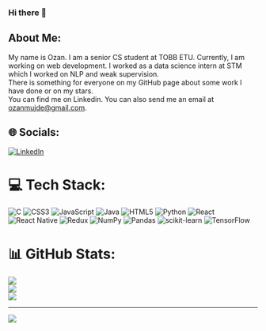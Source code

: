 ### Hi there 👋
## About Me:
My name is Ozan. I am a senior CS student at TOBB ETU. Currently, I am working on web development. I worked as a data science intern at STM which I worked on NLP and weak supervision.<br>There is something for everyone on my GitHub page about some work I have done or on my stars.<br>You can find me on Linkedin. You can also send me an email at ozanmujde@gmail.com.


## 🌐 Socials:
[![LinkedIn](https://img.shields.io/badge/LinkedIn-%230077B5.svg?logo=linkedin&logoColor=white)](https://linkedin.com/in/ozanmujde) 

# 💻 Tech Stack:
![C](https://img.shields.io/badge/c-%2300599C.svg?style=flat&logo=c&logoColor=white) ![CSS3](https://img.shields.io/badge/css3-%231572B6.svg?style=flat&logo=css3&logoColor=white) ![JavaScript](https://img.shields.io/badge/javascript-%23323330.svg?style=flat&logo=javascript&logoColor=%23F7DF1E) ![Java](https://img.shields.io/badge/java-%23ED8B00.svg?style=flat&logo=java&logoColor=white) ![HTML5](https://img.shields.io/badge/html5-%23E34F26.svg?style=flat&logo=html5&logoColor=white) ![Python](https://img.shields.io/badge/python-3670A0?style=flat&logo=python&logoColor=ffdd54) ![React](https://img.shields.io/badge/react-%2320232a.svg?style=flat&logo=react&logoColor=%2361DAFB) ![React Native](https://img.shields.io/badge/react_native-%2320232a.svg?style=flat&logo=react&logoColor=%2361DAFB) ![Redux](https://img.shields.io/badge/redux-%23593d88.svg?style=flat&logo=redux&logoColor=white) ![NumPy](https://img.shields.io/badge/numpy-%23013243.svg?style=flat&logo=numpy&logoColor=white) ![Pandas](https://img.shields.io/badge/pandas-%23150458.svg?style=flat&logo=pandas&logoColor=white) ![scikit-learn](https://img.shields.io/badge/scikit--learn-%23F7931E.svg?style=flat&logo=scikit-learn&logoColor=white) ![TensorFlow](https://img.shields.io/badge/TensorFlow-%23FF6F00.svg?style=flat&logo=TensorFlow&logoColor=white)
# 📊 GitHub Stats:
![](https://github-readme-stats.vercel.app/api?username=ozanmujde&theme=dark&hide_border=false&include_all_commits=false&count_private=true)<br/>
![](https://github-readme-streak-stats.herokuapp.com/?user=ozanmujde&theme=dark&hide_border=false)<br/>
![](https://github-readme-stats.vercel.app/api/top-langs/?username=ozanmujde&theme=dark&hide_border=false&include_all_commits=false&count_private=true&layout=compact)

---
[![](https://visitcount.itsvg.in/api?id=ozanmujde&label=Profile%20Views&color=12&icon=5&pretty=true)](https://visitcount.itsvg.in)

<!--
created with https://gprm.itsvg.in/
**ozanmujde/ozanmujde** is a ✨ _special_ ✨ repository because its `README.md` (this file) appears on your GitHub profile.
Here are some ideas to get you started:

- 🔭 I’m currently working on ...
- 🌱 I’m currently learning ...
- 👯 I’m looking to collaborate on ...
- 🤔 I’m looking for help with ...
- 💬 Ask me about ...
- 📫 How to reach me: ...
- 😄 Pronouns: ...
- ⚡ Fun fact: ...
-->
